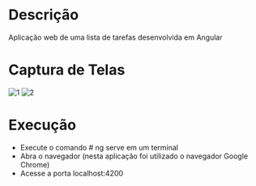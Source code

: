 # Descrição
 Aplicação web de uma lista de tarefas desenvolvida em Angular
 
# Captura de Telas
 
![1](https://user-images.githubusercontent.com/38113015/84222759-c1c27700-aaae-11ea-8d55-f7935bc22ee5.png)
![2](https://user-images.githubusercontent.com/38113015/84222765-c2f3a400-aaae-11ea-9915-dc8ae882e9db.png)

# Execução

<ul>
  <li>Execute o comando # ng serve em um terminal</li>
  <li>Abra o navegador (nesta aplicação foi utilizado o navegador Google Chrome)</li>
  <li>Acesse a porta localhost:4200</li>
<ul>
